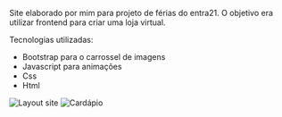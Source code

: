 Site elaborado por mim para projeto de férias do entra21. 
O objetivo era utilizar frontend para criar uma loja virtual.

Tecnologias utilizadas:

- Bootstrap para o carrossel de imagens
- Javascript para animações
- Css
- Html


![Layout site](https://github.com/LuanaWachholz/Expresso_Donut/assets/113362575/2a47832d-7111-4413-8452-46ebd6a7adbe)
![Cardápio](https://github.com/LuanaWachholz/Expresso_Donut/assets/113362575/e4ec2f17-3625-4527-84bf-78a61022e862)

